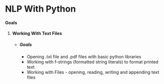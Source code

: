 # NLP With Python

#### Goals 

1. **Working With Text Files**

   - ##### Goals 

     - Opening .txt file and .pdf files with basic python libraries 
     - Working with f-strings (formatted string literals) to format printed text
     - Working with Files - opening, reading, writing and appending text files
